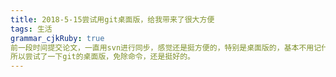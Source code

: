 ```yaml
---
title: 2018-5-15尝试用git桌面版，给我带来了很大方便
tags: 生活
grammar_cjkRuby: true
前一段时间提交论文，一直用svn进行同步，感觉还是挺方便的，特别是桌面版的，基本不用记什么命令。
所以尝试了一下git的桌面版，免除命令，还是挺好的。
---
```

